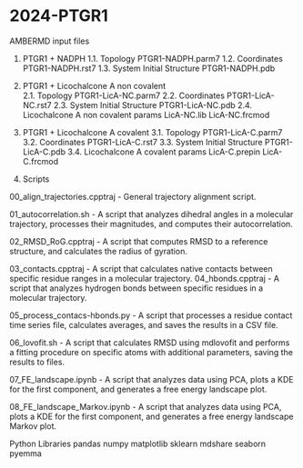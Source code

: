 # 2024-PTGR1

AMBERMD input files

1. PTGR1 + NADPH 
1.1. Topology 
PTGR1-NADPH.parm7
  1.2. Coordinates 
    PTGR1-NADPH.rst7
  1.3. System Initial Structure 
    PTGR1-NADPH.pdb


2. PTGR1 + Licochalcone A non covalent  
  2.1. Topology 
    PTGR1-LicA-NC.parm7
  2.2. Coordinates 
    PTGR1-LicA-NC.rst7
  2.3. System Initial Structure 
    PTGR1-LicA-NC.pdb
  2.4. Licochalcone A non covalent params
    LicA-NC.lib
    LicA-NC.frcmod


3. PTGR1 + Licochalcone A covalent 
  3.1. Topology 
    PTGR1-LicA-C.parm7
  3.2. Coordinates
    PTGR1-LicA-C.rst7
  3.3. System Initial Structure
    PTGR1-LicA-C.pdb
  3.4. Licochalcone A covalent params
    LicA-C.prepin
    LicA-C.frcmod


4. Scripts

  00_align_trajectories.cpptraj - General trajectory alignment script.

  01_autocorrelation.sh - A script that analyzes dihedral angles in a molecular trajectory, processes their magnitudes, and computes their autocorrelation.

  02_RMSD_RoG.cpptraj - A script that computes RMSD to a reference structure, and calculates the radius of gyration.

  03_contacts.cpptraj - A script that calculates native contacts between specific residue ranges in a molecular trajectory.
  04_hbonds.cpptraj - A script that analyzes hydrogen bonds between specific residues in a molecular trajectory.

  05_process_contacs-hbonds.py - A script that processes a residue contact time series file, calculates averages, and saves the results in a CSV file.

  06_lovofit.sh - A script that calculates RMSD using mdlovofit and performs a fitting procedure on specific atoms with additional parameters, saving the results to files.

  07_FE_landscape.ipynb - A script that analyzes data  using PCA, plots a KDE for the first component, and generates a free energy landscape plot.
  
  08_FE_landscape_Markov.ipynb - A script that analyzes data  using PCA, plots a KDE for the first component, and generates a free energy landscape Markov plot.

Python Libraries
pandas
numpy
matplotlib
sklearn
mdshare
seaborn
pyemma
